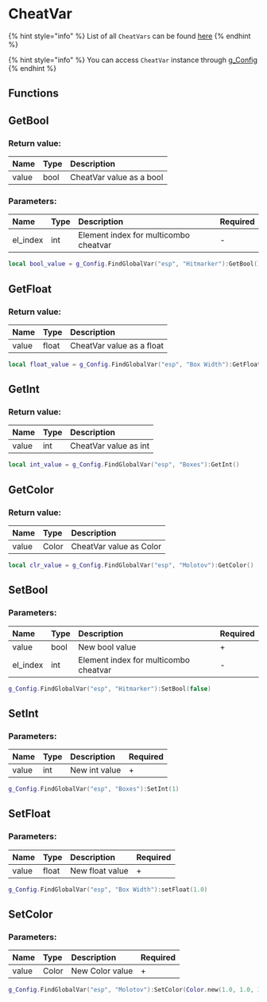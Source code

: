 # CheatVar

{% hint style="info" %}
List of all `CheatVars` can be found [here](../other/cheatvars.md)
{% endhint %}

{% hint style="info" %}
You can access `CheatVar` instance through [g\_Config](../classes/config.md)
{% endhint %}

## Functions

## GetBool

### Return value:

| Name | Type | Description |
| :--- | :--- | :--- |
| value | bool | CheatVar value as a bool |

### Parameters:

| Name | Type | Description | Required |
| :--- | :--- | :--- | :--- |
| el\_index | int | Element index for multicombo cheatvar | - |

```lua
local bool_value = g_Config.FindGlobalVar("esp", "Hitmarker"):GetBool()
```

## GetFloat

### Return value:

| Name | Type | Description |
| :--- | :--- | :--- |
| value | float | CheatVar value as a float |

```lua
local float_value = g_Config.FindGlobalVar("esp", "Box Width"):GetFloat()
```

## GetInt

### Return value:

| Name | Type | Description |
| :--- | :--- | :--- |
| value | int | CheatVar value as int |

```lua
local int_value = g_Config.FindGlobalVar("esp", "Boxes"):GetInt()
```

## GetColor

### Return value:

| Name | Type | Description |
| :--- | :--- | :--- |
| value | Color | CheatVar value as Color |

```lua
local clr_value = g_Config.FindGlobalVar("esp", "Molotov"):GetColor()
```

## SetBool

### Parameters:

| Name | Type | Description | Required |
| :--- | :--- | :--- | :--- |
| value | bool | New bool value | + |
| el\_index | int | Element index for multicombo cheatvar | - |

```lua
g_Config.FindGlobalVar("esp", "Hitmarker"):SetBool(false)
```

## SetInt

### Parameters:

| Name | Type | Description | Required |
| :--- | :--- | :--- | :--- |
| value | int | New int value | + |

```lua
g_Config.FindGlobalVar("esp", "Boxes"):SetInt(1)
```

## SetFloat

### Parameters:

| Name | Type | Description | Required |
| :--- | :--- | :--- | :--- |
| value | float | New float value | + |

```lua
g_Config.FindGlobalVar("esp", "Box Width"):setFloat(1.0)
```

## SetColor

### Parameters:

| Name | Type | Description | Required |
| :--- | :--- | :--- | :--- |
| value | Color | New Color value | + |

```lua
g_Config.FindGlobalVar("esp", "Molotov"):SetColor(Color.new(1.0, 1.0, 1.0, 1.0))
```

